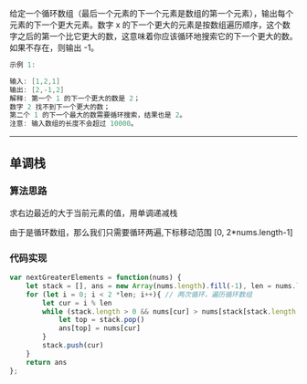 给定一个循环数组（最后一个元素的下一个元素是数组的第一个元素），输出每个元素的下一个更大元素。数字 x 的下一个更大的元素是按数组遍历顺序，这个数字之后的第一个比它更大的数，这意味着你应该循环地搜索它的下一个更大的数。如果不存在，则输出 -1。

```cpp
示例 1:

输入: [1,2,1]
输出: [2,-1,2]
解释: 第一个 1 的下一个更大的数是 2；
数字 2 找不到下一个更大的数；
第二个 1 的下一个最大的数需要循环搜索，结果也是 2。
注意: 输入数组的长度不会超过 10000。

```

---

## 单调栈

### 算法思路

求右边最近的大于当前元素的值，用单调递减栈

由于是循环数组，那么我们只需要循环两遍,下标移动范围 [0, 2*nums.length-1]

### 代码实现

```javascript
var nextGreaterElements = function(nums) {
    let stack = [], ans = new Array(nums.length).fill(-1), len = nums.length
    for (let i = 0; i < 2 *len; i++){ // 两次循环，遍历循环数组
        let cur = i % len
        while (stack.length > 0 && nums[cur] > nums[stack[stack.length -1]]){
            let top = stack.pop()
            ans[top] = nums[cur]
        }
        stack.push(cur)
    }
    return ans
};
```
